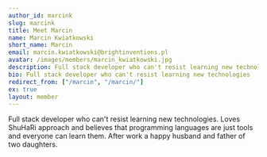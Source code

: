 ```yaml
---
author_id: marcink
slug: marcink
title: Meet Marcin
name: Marcin Kwiatkowski
short_name: Marcin
email: marcin.kwiatkowski@brightinventions.pl
avatar: /images/members/marcin_kwiatkowski.jpg
description: Full stack developer who can't resist learning new technologies
bio: Full stack developer who can't resist learning new technologies
redirect_from: ["/marcin", "/marcin/"]
ex: true
layout: member
---
```


Full stack developer who can't resist learning new technologies. Loves ShuHaRi approach and believes that programming languages are just tools and everyone can learn them. After work a happy husband and father of two daughters.
